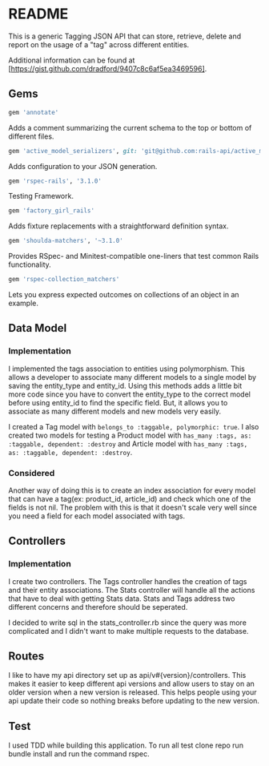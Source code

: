 # README

This is a generic Tagging JSON API that can store, retrieve, delete and report on the usage of a "tag" across different entities. 

Additional information can be found at [https://gist.github.com/dradford/9407c8c6af5ea3469596].

## Gems

```ruby
gem 'annotate'
```
Adds a comment summarizing the current schema to the top or bottom of different files.
```ruby
gem 'active_model_serializers', git: 'git@github.com:rails-api/active_model_serializers.git', branch: '0-8-stable'
```
Adds configuration to your JSON generation.
```ruby
gem 'rspec-rails', '3.1.0'
```
Testing Framework.
```ruby
gem 'factory_girl_rails'
```
Adds fixture replacements with a straightforward definition syntax.
```ruby
gem 'shoulda-matchers', '~3.1.0'
```
Provides RSpec- and Minitest-compatible one-liners that test common Rails functionality.
```ruby
gem 'rspec-collection_matchers'
```
Lets you express expected outcomes on collections of an object in an example.

## Data Model

### Implementation

I implemented the tags association to entities using polymorphism. This allows a developer to associate many different models to a single model by saving the entity_type and entity_id. Using this methods adds a little bit more code since you have to convert the entity_type to the correct model before using entity_id to find the specific field. But, it allows you to associate as many different models and new models very easily.

I created a Tag model with `belongs_to :taggable, polymorphic: true`. I also created two models for testing a Product model with `has_many :tags, as: :taggable, dependent: :destroy` and Article model with `has_many :tags, as: :taggable, dependent: :destroy`.

### Considered
Another way of doing this is to create an index association for every model that can have a tag(ex: product_id, article_id) and check which one of the fields is not nil. The problem with this is that it doesn't scale very well since you need a field for each model associated with tags. 

## Controllers

### Implementation

I create two controllers. The Tags controller handles the creation of tags and their entity associations. The Stats controller will handle all the actions that have to deal with getting Stats data. Stats and Tags address two different concerns and therefore should be seperated.

I decided to write sql in the stats_controller.rb since the query was more complicated and I didn't want to make multiple requests to the database.

## Routes
I like to have my api directory set up as api/v#{version}/controllers. This makes it easier to keep different api versions and allow users to stay on an older version when a new version is released. This helps people using your api update their code so nothing breaks before updating to the new version.

## Test
I used TDD while building this application. To run all test clone repo run bundle install and run the command rspec.
